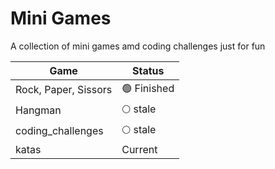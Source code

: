 # Mini Games
A collection of mini games amd coding challenges just for fun

| Game   | Status  |
|---|---|
| Rock, Paper, Sissors  | 🟢 Finished  |
| Hangman  | 🌕 stale  |
| coding_challenges  | 🌕 stale |
| katas  |  Current |
